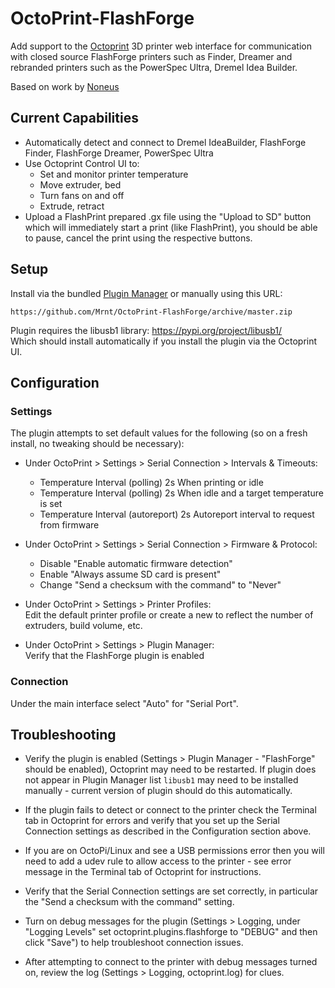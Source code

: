 # OctoPrint-FlashForge

Add support to the [Octoprint](https://octoprint.org) 3D printer web interface for communication with closed source FlashForge printers such as Finder, Dreamer and rebranded printers such as the PowerSpec Ultra, Dremel Idea Builder.

Based on work by [Noneus](https://github.com/Noneus)

## Current Capabilities

- Automatically detect and connect to Dremel IdeaBuilder, FlashForge Finder, FlashForge Dreamer, PowerSpec Ultra
- Use Octoprint Control UI to: 
    - Set and monitor printer temperature
    - Move extruder, bed
    - Turn fans on and off
    - Extrude, retract
- Upload a FlashPrint prepared .gx file using the "Upload to SD" button which will immediately start a print (like FlashPrint), you should be able to pause, cancel the print using the respective buttons.
 
 

## Setup

Install via the bundled [Plugin Manager](https://github.com/foosel/OctoPrint/wiki/Plugin:-Plugin-Manager)
or manually using this URL:

    https://github.com/Mrnt/OctoPrint-FlashForge/archive/master.zip

Plugin requires the libusb1 library: https://pypi.org/project/libusb1/  
Which should install automatically if you install the plugin via the Octoprint UI. 

## Configuration

### Settings

The plugin attempts to set default values for the following (so on a fresh install, no tweaking should be necessary):

* Under OctoPrint > Settings > Serial Connection > Intervals & Timeouts:  
    * Temperature Interval (polling) 2s When printing or idle  
    * Temperature Interval (polling) 2s When idle and a target temperature is set
    * Temperature Interval (autoreport) 2s Autoreport interval to request from firmware


* Under OctoPrint > Settings > Serial Connection > Firmware & Protocol:
    * Disable "Enable automatic firmware detection"
    * Enable "Always assume SD card is present"
    * Change "Send a checksum with the command" to "Never"

* Under OctoPrint > Settings > Printer Profiles:  
Edit the default printer profile or create a new to reflect the number of extruders, build volume, etc.

* Under OctoPrint > Settings > Plugin Manager:  
Verify that the FlashForge plugin is enabled

### Connection

Under the main interface select "Auto" for "Serial Port".

## Troubleshooting

* Verify the plugin is enabled (Settings > Plugin Manager - "FlashForge" should be enabled), Octoprint may need to be restarted. 
If plugin does not appear in Plugin Manager list `libusb1` may need to be installed manually - current version of plugin should do this automatically.

* If the plugin fails to detect or connect to the printer check the Terminal tab in Octoprint for errors and verify that you set up the Serial Connection settings as described in the Configuration section above.

* If you are on OctoPi/Linux and see a USB permissions error then you will need to add a udev rule to allow access to the printer - see error message in the Terminal tab of Octoprint for instructions.

* Verify that the Serial Connection settings are set correctly, in particular the "Send a checksum with the command" setting.

* Turn on debug messages for the plugin (Settings > Logging, under "Logging Levels" set octoprint.plugins.flashforge to "DEBUG" and then click "Save") to help troubleshoot connection issues.

* After attempting to connect to the printer with debug messages turned on, review the log (Settings > Logging, octoprint.log) for clues.


